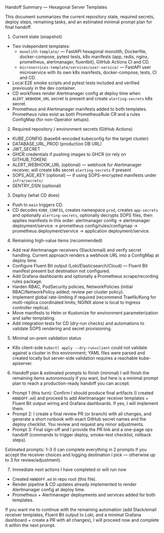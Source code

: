 Handoff Summary — Hexagonal Server Templates

This document summarizes the current repository state, required secrets, deploy steps, remaining tasks, and an estimated minimal prompt plan for final handoff.

1) Current state (snapshot)
- Two independent templates:
  - `monolith-template/` — FastAPI hexagonal monolith, Dockerfile, docker-compose, pytest tests, k8s manifests (app, redis, nginx, prometheus, alertmanager, fluentbit), GitHub Actions CI and CD.
  - `microservices-template/services/user-service/` — FastAPI user microservice with its own k8s manifests, docker-compose, tests, CI and CD.
- Local E2E smoke scripts and pytest tests included and verified previously in the dev container.
- CD workflows render Alertmanager config at deploy time when `ALERT_WEBHOOK_URL` secret is present and create `alerting-secrets` k8s secret.
- Prometheus and Alertmanager manifests added to both templates. Prometheus rules exist as both PrometheusRule CR and a rules ConfigMap (for non-Operator setups).

2) Required repository / environment secrets (GitHub Actions)
- KUBE_CONFIG (base64-encoded kubeconfig for the target cluster)
- DATABASE_URL_PROD (production DB URL)
- JWT_SECRET
- GHCR credentials if pushing images to GHCR (or rely on GITHUB_TOKEN)
- ALERT_WEBHOOK_URL (optional) — webhook for Alertmanager receiver, will create k8s secret `alerting-secrets` if present
- SOPS_AGE_KEY (optional) — if using SOPS-encrypted manifests under `infra/secrets/`
- SENTRY_DSN (optional)

3) Deploy (what CD does)
- Push to `main` triggers CD.
- CD decodes `KUBE_CONFIG`, creates namespace `prod`, creates `app-secrets` and optionally `alerting-secrets`, optionally decrypts SOPS files, then applies manifests in this order: alertmanager config -> alertmanager deployment/service -> prometheus config/rules/configmap -> prometheus deployment/service -> application deployment/service.

4) Remaining high-value items (recommended)
- Add real Alertmanager receivers (Slack/email) and verify secret handling. Current approach renders a webhook URL into a ConfigMap at deploy time.
- Configure Fluent Bit output (Loki/Elasticsearch/Cloud) — Fluent Bit manifest present but destination not configured.
- Add Grafana dashboards and optionally a Prometheus scrape/recording rules package.
- Harden RBAC, PodSecurity policies, NetworkPolicies (initial RBAC/NetworkPolicy added; review per cluster policy).
- Implement global rate-limiting if required (recommend Traefik/Kong for multi-replica coordinated limits; NGINX alone is local to Ingress controller replica).
- Move manifests to Helm or Kustomize for environment parameterization and safer templating.
- Add integration tests for CD (dry-run checks) and automations to validate SOPS rendering and secret provisioning.

5) Minimal on-prem validation status
- K8s client-side `kubectl apply --dry-run=client` could not validate against a cluster in this environment; YAML files were parsed and created locally but server-side validation requires a reachable kube-apiserver.

6) Handoff plan & estimated prompts to finish (minimal)
I will finish the remaining items autonomously if you want, but here is a minimal prompt plan to reach a production-ready handoff you can accept:
- Prompt 1 (this turn): Confirm I should produce final artifacts (I created `HANDOFF.md`) and proceed to add Alertmanager receiver templates + Fluent Bit output wiring and Grafana dashboards. If yes, I will implement them.
- Prompt 2: I create a final review PR (or branch) with all changes, and generate a short runbook with exact GitHub secret names and the deploy checklist. You review and request any minor adjustments.
- Prompt 3: Final sign-off and I provide the PR link and a one-page ops handoff (commands to trigger deploy, smoke-test checklist, rollback steps).

Estimated prompts: 1–3 (I can complete everything in 2 prompts if you accept the receiver choices and logging destination I pick — otherwise up to 3 for review/adjustment).

7) Immediate next actions I have completed or will run now
- Created `HANDOFF.md` in repo root (this file).
- Render pipeline & CD updates already implemented to render Alertmanager config at deploy time.
- Prometheus + Alertmanager deployments and services added for both templates.

If you want me to continue with the remaining automation (add Slack/email receiver templates, Fluent Bit output to Loki, and a minimal Grafana dashboard + create a PR with all changes), I will proceed now and complete it within the next prompt.

